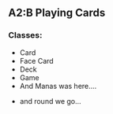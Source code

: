 ## A2:B Playing Cards

### Classes:
- Card
- Face Card
- Deck
- Game
- And Manas was here....
* and round we go...
